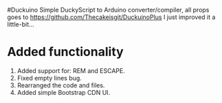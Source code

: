 #Duckuino
Simple DuckyScript to Arduino converter/compiler, all props goes to https://github.com/Thecakeisgit/DuckuinoPlus
I just improved it a little-bit...

# Added functionality
1. Added support for: REM and ESCAPE.
2. Fixed empty lines bug.
3. Rearranged the code and files.
4. Added simple Bootstrap CDN UI.
